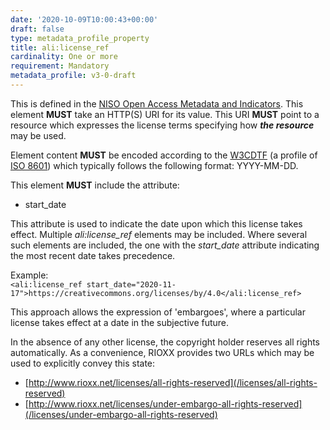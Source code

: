 ```yaml
---
date: '2020-10-09T10:00:43+00:00'
draft: false
type: metadata_profile_property
title: ali:license_ref
cardinality: One or more
requirement: Mandatory
metadata_profile: v3-0-draft
---
```

This is defined in the [NISO Open Access Metadata and Indicators](http://www.niso.org/workrooms/ali/). This element **MUST** take an HTTP(S) URI for its value. This URI **MUST** point to a resource which expresses the license terms specifying how ***the resource*** may be used.

Element content **MUST** be encoded according to the [W3CDTF](https://www.w3.org/TR/NOTE-datetime) (a profile of [ISO 8601](https://www.iso.org/standard/40874.html)) which typically follows the following format: YYYY-MM-DD.

This element **MUST** include the attribute:

* start_date

This attribute is used to indicate the date upon which this license takes effect. Multiple *ali:license_ref* elements may be included. Where several such elements are included, the one with the *start_date* attribute indicating the most recent date takes precedence.

Example:    
    `<ali:license_ref start_date="2020-11-17">https://creativecommons.org/licenses/by/4.0</ali:license_ref>`

This approach allows the expression of &#39;embargoes&#39;, where a particular license takes effect at a date in the subjective future.

In the absence of any other license, the copyright holder reserves all rights automatically. As a convenience, RIOXX provides two URLs which may be used to explicitly convey this state:

* [http://www.rioxx.net/licenses/all-rights-reserved](/licenses/all-rights-reserved)
* [http://www.rioxx.net/licenses/under-embargo-all-rights-reserved](/licenses/under-embargo-all-rights-reserved)
